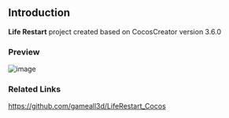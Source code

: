 ## Introduction
**Life Restart** project created based on CocosCreator version 3.6.0

### Preview
![image](../../../gif/202209/2022092204.gif)

### Related Links
https://github.com/gameall3d/LifeRestart_Cocos